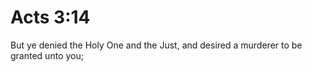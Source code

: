 # Acts 3:14

But ye denied the Holy One and the Just, and desired a murderer to be granted unto you;